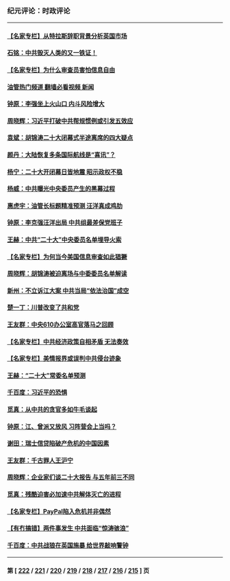 ### 纪元评论：时政评论
---
#### [【名家专栏】从特拉斯辞职背景分析英国市场](../../pages/nsc1025/n13851253.md?10250330) 
#### [石铭：中共毁灭人类的又一铁证！](../../pages/nsc1025/n13851980.md?10250330) 
#### [【名家专栏】为什么审查员害怕信息自由](../../pages/nsc1025/n13851824.md?10250330) 
#### [油管热门频道 翻墙必看视频 新闻](ok?10250330)
#### [钟原：李强坐上火山口 内斗风险增大](../../pages/nsc1025/n13851418.md?10250330) 
#### [周晓辉：习近平打破中共帮规惯例或引发五效应](../../pages/nsc1025/n13851379.md?10250330) 
#### [袁斌：胡锦涛二十大闭幕式半途离席的四大疑点](../../pages/nsc1025/n13851168.md?10250330) 
#### [颜丹：大陆恢复多条国际航线是“喜讯”？](../../pages/nsc1025/n13851333.md?10250330) 
#### [杨宁：二十大开闭幕日皆地震 昭示政权不稳](../../pages/nsc1025/n13851139.md?10250330) 
#### [杨威：中共曝光中央委员产生的黑幕过程](../../pages/nsc1025/n13851024.md?10250330) 
#### [惠虎宇：油管长标题精准预测 汪洋真成鸡肋](../../pages/nsc1025/n13851015.md?10250330) 
#### [钟原：李克强汪洋出局 中共组最差保党班子](../../pages/nsc1025/n13850977.md?10250330) 
#### [王赫：中共“二十大”中央委员名单埋导火索](../../pages/nsc1025/n13850996.md?10250330) 
#### [【名家专栏】为何当今美国信息审查如此猖獗](../../pages/nsc1025/n13850811.md?10250330) 
#### [周晓辉：胡锦涛被迫离场与中委委员名单解读](../../pages/nsc1025/n13850895.md?10250330) 
#### [新州：不立诉江大案 中共当局“依法治国”成空](../../pages/nsc1025/n13850813.md?10250330) 
#### [楚一丁：川普改变了共和党](../../pages/nsc1025/n13850622.md?10250330) 
#### [王友群：中央610办公室高官落马之回顾](../../pages/nsc1025/n13850427.md?10250330) 
#### [【名家专栏】中共经济政策自相矛盾 无法奏效](../../pages/nsc1025/n13850054.md?10250330) 
#### [【名家专栏】美情报界或误判中共侵台迹象](../../pages/nsc1025/n13850216.md?10250330) 
#### [王赫：“二十大”常委名单预测](../../pages/nsc1025/n13849937.md?10250330) 
#### [千百度：习近平的恐惧](../../pages/nsc1025/n13850204.md?10250330) 
#### [觅真：从中共的贪官多如牛毛谈起](../../pages/nsc1025/n13850189.md?10250330) 
#### [钟原：江、曾派又放风 习阵营会上当吗？](../../pages/nsc1025/n13849778.md?10250330) 
#### [谢田：瑞士信贷陷破产危机的中国因素](../../pages/nsc1025/n13849648.md?10250330) 
#### [王友群：千古罪人王沪宁](../../pages/nsc1025/n13849773.md?10250330) 
#### [周晓辉：企业家们谈二十大报告 与五年前三不同](../../pages/nsc1025/n13849630.md?10250330) 
#### [觅真：残酷迫害必加速中共解体灭亡的进程](../../pages/nsc1025/n13849725.md?10250330) 
#### [【名家专栏】PayPal陷入危机并非偶然](../../pages/nsc1025/n13849532.md?10250330) 
#### [【有冇搞错】两件事发生 中共面临“惊涛骇浪”](../../pages/nsc1025/n13849257.md?10250330) 
#### [千百度：中共战狼在英国施暴 给世界敲响警钟](../../pages/nsc1025/n13849335.md?10250330) 

---
#### 第 [ [222](./222.md?10250330) / [221](./221.md?10250330) / [220](./220.md?10250330) / [219](./219.md?10250330) / [218](./218.md?10250330) / [217](./217.md?10250330) / [216](./216.md?10250330) / [215](./215.md?10250330) ] 页
